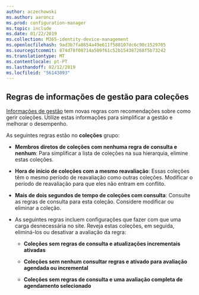 ```yaml
---
author: aczechowski
ms.author: aaroncz
ms.prod: configuration-manager
ms.topic: include
ms.date: 01/22/2019
ms.collection: M365-identity-device-management
ms.openlocfilehash: 9ad3b7fa8654a49e611f588107dc6c90c1529705
ms.sourcegitcommit: 874d78f08714a509f61c52b154387268f5b73242
ms.translationtype: MT
ms.contentlocale: pt-PT
ms.lasthandoff: 02/12/2019
ms.locfileid: "56143093"
---
```

## <a name="bkmk_micoll"></a> Regras de informações de gestão para coleções
<!--3555752-->

[Informações de gestão](/sccm/core/servers/manage/management-insights) tem novas regras com recomendações sobre como gerir coleções. Utilize estas informações para simplificar a gestão e melhorar o desempenho. 


As seguintes regras estão no **coleções** grupo:

- **Membros diretos de coleções com nenhuma regra de consulta e nenhum**: Para simplificar a lista de coleções na sua hierarquia, elimine estas coleções.  

- **Hora de início de coleções com a mesmo reavaliação**: Essas coleções têm o mesmo período de reavaliação como outras coleções. Modificar o período de reavaliação para que eles não entram em conflito.  

- **Mais de dois segundos de tempo de coleções com consulta**: Consulte as regras de consulta para esta coleção. Considere modificar ou eliminar a coleção.

- As seguintes regras incluem configurações que fazer com que uma carga desnecessária no site. Reveja estas coleções, em seguida, eliminá-los ou desativar a avaliação da regra:  

    - **Coleções sem regras de consulta e atualizações incrementais ativadas**  

    - **Coleções sem nenhum consultar regras e ativado para avaliação agendada ou incremental**  

    - **Coleções sem regras de consulta e uma avaliação completa de agendamento selecionado**  

